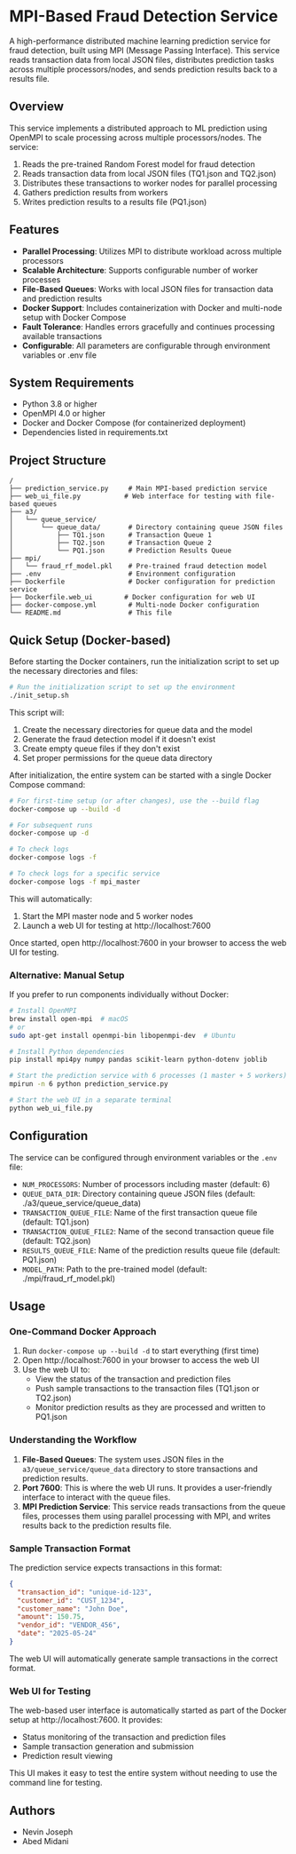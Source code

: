 # MPI-Based Fraud Detection Service

A high-performance distributed machine learning prediction service for fraud detection, built using MPI (Message Passing Interface). This service reads transaction data from local JSON files, distributes prediction tasks across multiple processors/nodes, and sends prediction results back to a results file.

## Overview

This service implements a distributed approach to ML prediction using OpenMPI to scale processing across multiple processors/nodes. The service:

1. Reads the pre-trained Random Forest model for fraud detection
2. Reads transaction data from local JSON files (TQ1.json and TQ2.json)
3. Distributes these transactions to worker nodes for parallel processing
4. Gathers prediction results from workers
5. Writes prediction results to a results file (PQ1.json)

## Features

- **Parallel Processing**: Utilizes MPI to distribute workload across multiple processors
- **Scalable Architecture**: Supports configurable number of worker processes
- **File-Based Queues**: Works with local JSON files for transaction data and prediction results
- **Docker Support**: Includes containerization with Docker and multi-node setup with Docker Compose
- **Fault Tolerance**: Handles errors gracefully and continues processing available transactions
- **Configurable**: All parameters are configurable through environment variables or .env file

## System Requirements

- Python 3.8 or higher
- OpenMPI 4.0 or higher
- Docker and Docker Compose (for containerized deployment)
- Dependencies listed in requirements.txt

## Project Structure

```
/
├── prediction_service.py     # Main MPI-based prediction service
├── web_ui_file.py           # Web interface for testing with file-based queues
├── a3/
│   └── queue_service/
│       └── queue_data/       # Directory containing queue JSON files
│           ├── TQ1.json      # Transaction Queue 1
│           ├── TQ2.json      # Transaction Queue 2
│           └── PQ1.json      # Prediction Results Queue
├── mpi/
│   └── fraud_rf_model.pkl    # Pre-trained fraud detection model
├── .env                      # Environment configuration
├── Dockerfile                # Docker configuration for prediction service
├── Dockerfile.web_ui        # Docker configuration for web UI
├── docker-compose.yml        # Multi-node Docker configuration
└── README.md                 # This file
```

## Quick Setup (Docker-based)

Before starting the Docker containers, run the initialization script to set up the necessary directories and files:

```bash
# Run the initialization script to set up the environment
./init_setup.sh
```

This script will:
1. Create the necessary directories for queue data and the model
2. Generate the fraud detection model if it doesn't exist
3. Create empty queue files if they don't exist
4. Set proper permissions for the queue data directory

After initialization, the entire system can be started with a single Docker Compose command:

```bash
# For first-time setup (or after changes), use the --build flag
docker-compose up --build -d

# For subsequent runs
docker-compose up -d

# To check logs
docker-compose logs -f

# To check logs for a specific service
docker-compose logs -f mpi_master
```

This will automatically:

1. Start the MPI master node and 5 worker nodes
2. Launch a web UI for testing at http://localhost:7600

Once started, open http://localhost:7600 in your browser to access the web UI for testing.

### Alternative: Manual Setup

If you prefer to run components individually without Docker:

```bash
# Install OpenMPI
brew install open-mpi  # macOS
# or
sudo apt-get install openmpi-bin libopenmpi-dev  # Ubuntu

# Install Python dependencies
pip install mpi4py numpy pandas scikit-learn python-dotenv joblib

# Start the prediction service with 6 processes (1 master + 5 workers)
mpirun -n 6 python prediction_service.py

# Start the web UI in a separate terminal
python web_ui_file.py
```

## Configuration

The service can be configured through environment variables or the `.env` file:

- `NUM_PROCESSORS`: Number of processors including master (default: 6)
- `QUEUE_DATA_DIR`: Directory containing queue JSON files (default: ./a3/queue_service/queue_data)
- `TRANSACTION_QUEUE_FILE`: Name of the first transaction queue file (default: TQ1.json)
- `TRANSACTION_QUEUE_FILE2`: Name of the second transaction queue file (default: TQ2.json)
- `RESULTS_QUEUE_FILE`: Name of the prediction results queue file (default: PQ1.json)
- `MODEL_PATH`: Path to the pre-trained model (default: ./mpi/fraud_rf_model.pkl)

## Usage

### One-Command Docker Approach

1. Run `docker-compose up --build -d` to start everything (first time)
2. Open http://localhost:7600 in your browser to access the web UI
3. Use the web UI to:
   - View the status of the transaction and prediction files
   - Push sample transactions to the transaction files (TQ1.json or TQ2.json)
   - Monitor prediction results as they are processed and written to PQ1.json

### Understanding the Workflow

1. **File-Based Queues**: The system uses JSON files in the `a3/queue_service/queue_data` directory to store transactions and prediction results.
2. **Port 7600**: This is where the web UI runs. It provides a user-friendly interface to interact with the queue files.
3. **MPI Prediction Service**: This service reads transactions from the queue files, processes them using parallel processing with MPI, and writes results back to the prediction results file.

### Sample Transaction Format

The prediction service expects transactions in this format:

```json
{
  "transaction_id": "unique-id-123",
  "customer_id": "CUST_1234",
  "customer_name": "John Doe",
  "amount": 150.75,
  "vendor_id": "VENDOR_456",
  "date": "2025-05-24"
}
```

The web UI will automatically generate sample transactions in the correct format.

### Web UI for Testing

The web-based user interface is automatically started as part of the Docker setup at http://localhost:7600. It provides:

- Status monitoring of the transaction and prediction files
- Sample transaction generation and submission
- Prediction result viewing

This UI makes it easy to test the entire system without needing to use the command line for testing.



## Authors
- Nevin Joseph
- Abed Midani

